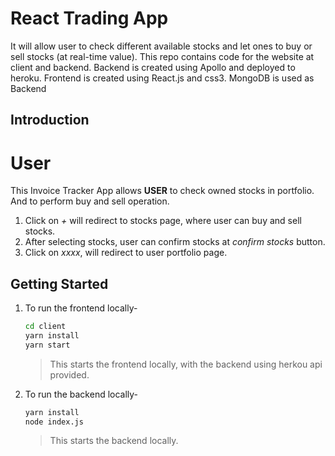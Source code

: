 <div align="left">
<h1>React Trading App</h1>

<p>It will allow user to check different available stocks and let ones to buy or sell stocks (at real-time value). This repo contains code for the website at client and backend. Backend is created using Apollo and deployed to heroku. Frontend is created using React.js and css3. MongoDB is used as Backend</p>

</div>

## Introduction

# User
  This Invoice Tracker App allows **USER** to check owned stocks in portfolio. And to perform buy and sell operation.
  1. Click on *+* will redirect to stocks page, where user can buy and sell stocks.
  2. After selecting stocks, user can confirm stocks at *confirm stocks* button.
  3. Click on *xxxx*, will redirect to user portfolio page.  
    
## Getting Started

1. To run the frontend locally-

   ```bash
   cd client
   yarn install
   yarn start
   ```

   > This starts the frontend locally, with the backend using herkou api provided.

2. To run the backend locally-

   ```bash
   yarn install
   node index.js
   ```
   > This starts the backend locally. 
